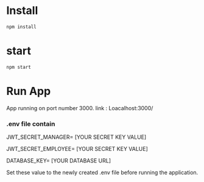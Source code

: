 # Install
    npm install
# start 
    npm start
# Run App
App running on port number 3000.
link : Loacalhost:3000/

### .env file contain
JWT_SECRET_MANAGER= [YOUR SECRET KEY VALUE]
 
JWT_SECRET_EMPLOYEE= [YOUR SECRET KEY VALUE]
 
DATABASE_KEY= [YOUR DATABASE URL]

Set these value to the newly created .env file before running the application.

